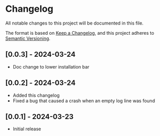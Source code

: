 # Changelog

All notable changes to this project will be documented in this file.

The format is based on [Keep a Changelog](https://keepachangelog.com/en/1.1.0/),
and this project adheres to [Semantic Versioning](https://semver.org/spec/v2.0.0.html).

## [0.0.3] - 2024-03-24

- Doc change to lower installation bar

## [0.0.2] - 2024-03-24

- Added this changelog
- Fixed a bug that caused a crash when an empty log line was found

## [0.0.1] - 2024-03-23

- Initial release